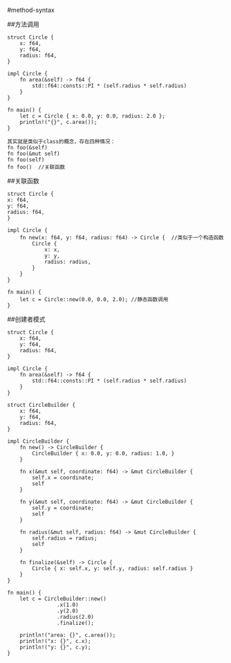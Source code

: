 #method-syntax

##方法调用

    struct Circle {
        x: f64,
        y: f64,
        radius: f64,
    }

    impl Circle {
        fn area(&self) -> f64 {
            std::f64::consts::PI * (self.radius * self.radius)
        }
    }

    fn main() {
        let c = Circle { x: 0.0, y: 0.0, radius: 2.0 };
        println!("{}", c.area());
    }
    
    其实就是类似于class的概念，存在四种情况：
    fn foo(&self)
    fn foo(&mut self)
    fn foo(self)
    fn foo()  //关联函数
    
##关联函数

    struct Circle {
    x: f64,
    y: f64,
    radius: f64,
    }

    impl Circle {
        fn new(x: f64, y: f64, radius: f64) -> Circle {  //类似于一个构造函数
            Circle {
                x: x,
                y: y,
                radius: radius,
            }
        }
    }

    fn main() {
        let c = Circle::new(0.0, 0.0, 2.0); //静态函数调用
    }    
    
    

##创建者模式

    struct Circle {
        x: f64,
        y: f64,
        radius: f64,
    }

    impl Circle {
        fn area(&self) -> f64 {
            std::f64::consts::PI * (self.radius * self.radius)
        }
    }

    struct CircleBuilder {
        x: f64,
        y: f64,
        radius: f64,
    }

    impl CircleBuilder {
        fn new() -> CircleBuilder {
            CircleBuilder { x: 0.0, y: 0.0, radius: 1.0, }
        }

        fn x(&mut self, coordinate: f64) -> &mut CircleBuilder {
            self.x = coordinate;
            self
        }

        fn y(&mut self, coordinate: f64) -> &mut CircleBuilder {
            self.y = coordinate;
            self
        }

        fn radius(&mut self, radius: f64) -> &mut CircleBuilder {
            self.radius = radius;
            self
        }

        fn finalize(&self) -> Circle {
            Circle { x: self.x, y: self.y, radius: self.radius }
        }
    }

    fn main() {
        let c = CircleBuilder::new()
                    .x(1.0)
                    .y(2.0)
                    .radius(2.0)
                    .finalize();

        println!("area: {}", c.area());
        println!("x: {}", c.x);
        println!("y: {}", c.y);
    }    